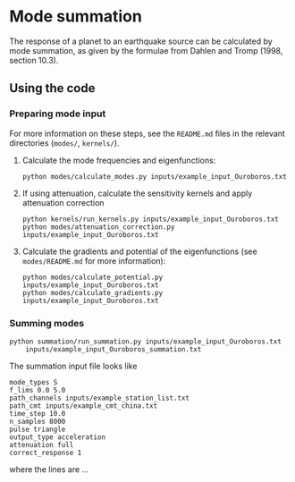 # Mode summation

The response of a planet to an earthquake source can be calculated by mode summation, as given by the formulae from Dahlen and Tromp (1998, section 10.3).

## Using the code

### Preparing mode input

For more information on these steps, see the `README.md` files in the relevant directories (`modes/`, `kernels/`).

1. Calculate the mode frequencies and eigenfunctions:

    ```
    python modes/calculate_modes.py inputs/example_input_Ouroboros.txt
    ```

2. If using attenuation, calculate the sensitivity kernels and apply attenuation correction

    ```
    python kernels/run_kernels.py inputs/example_input_Ouroboros.txt
    python modes/attenuation_correction.py inputs/example_input_Ouroboros.txt
    ```
    
3. Calculate the gradients and potential of the eigenfunctions (see `modes/README.md` for more information):
    
    ```
    python modes/calculate_potential.py inputs/example_input_Ouroboros.txt
    python modes/calculate_gradients.py inputs/example_input_Ouroboros.txt
    ```
    
### Summing modes

```
python summation/run_summation.py inputs/example_input_Ouroboros.txt
	inputs/example_input_Ouroboros_summation.txt
```

The summation input file looks like

```
mode_types S 
f_lims 0.0 5.0
path_channels inputs/example_station_list.txt
path_cmt inputs/example_cmt_china.txt
time_step 10.0
n_samples 8000
pulse triangle
output_type acceleration
attenuation full
correct_response 1 
```

where the lines are ... 




